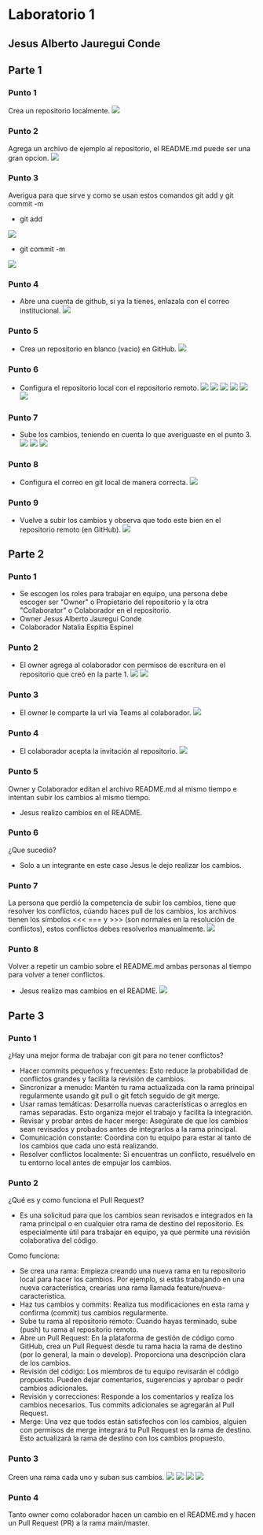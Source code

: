 # Laboratorio 1
## Jesus Alberto Jauregui Conde

## Parte 1

### Punto 1
Crea un repositorio localmente.
![](/assets/punto1/1.png)

### Punto 2
Agrega un archivo de ejemplo al repositorio, el README.md puede ser una gran opcion.
![](/assets/punto1/2.png)

### Punto 3
Averigua para que sirve y como se usan estos comandos git add y git commit -m
- git add

![](/assets/punto1/3.1.png)
- git commit -m

![](/assets/punto1/3.2.png)

### Punto 4
- Abre una cuenta de github, si ya la tienes, enlazala con el correo institucional.
![](/assets/punto1/4.png)

### Punto 5
- Crea un repositorio en blanco (vacio) en GitHub.
![](/assets/punto1/5.png)

### Punto 6
- Configura el repositorio local con el repositorio remoto.
![](/assets/punto1/6.1.png)
![](/assets/punto1/6.2.png)
![](/assets/punto1/6.3.png)
![](/assets/punto1/6.4.png)
![](/assets/punto1/6.5.png)
![](/assets/punto1/6.6.png)

### Punto 7
- Sube los cambios, teniendo en cuenta lo que averiguaste en el punto 3.
![](/assets/punto1/7.1.png)
![](/assets/punto1/7.2.png)
![](/assets/punto1/7.3.png)

### Punto 8
- Configura el correo en git local de manera correcta.
![](/assets/punto1/8.png)

### Punto 9
- Vuelve a subir los cambios y observa que todo este bien en el repositorio remoto (en GitHub).
![](/assets/punto1/9.png)

## Parte 2

### Punto 1
- Se escogen los roles para trabajar en equipo, una persona debe escoger ser "Owner" o Propietario del repositorio y la otra "Collaborator" o Colaborador en el repositorio.
- Owner Jesus Alberto Jauregui Conde
- Colaborador Natalia Espitia Espinel

### Punto 2
- El owner agrega al colaborador con permisos de escritura en el repositorio que creó en la parte 1.
![](/assets/punto2/2.1.png)
![](/assets/punto2/2.2.png)

### Punto 3
- El owner le comparte la url via Teams al colaborador.
![](/assets/punto2/3.png)

### Punto 4
- El colaborador acepta la invitación al repositorio.
![](/assets/punto2/4.png)

### Punto 5
Owner y Colaborador editan el archivo README.md al mismo tiempo e intentan subir los cambios al mismo tiempo.
- Jesus realizo cambios en el README.

### Punto 6
¿Que sucedió?
- Solo a un integrante en este caso Jesus le dejo realizar los cambios.

### Punto 7
La persona que perdió la competencia de subir los cambios, tiene que resolver los conflictos, cúando haces pull de los cambios, los archivos tienen los símbolos <<< === y >>> (son normales en la resolución de conflictos), estos conflictos debes resolverlos manualmente.
![](/assets/punto2/7.1.png)

### Punto 8
Volver a repetir un cambio sobre el README.md ambas personas al tiempo para volver a tener conflictos.
- Jesus realizo mas cambios en el README.
![](/assets/punto2/8.png)

## Parte 3

### Punto 1
¿Hay una mejor forma de trabajar con git para no tener conflictos?

- Hacer commits pequeños y frecuentes: Esto reduce la probabilidad de conflictos grandes y facilita la revisión de cambios.
- Sincronizar a menudo: Mantén tu rama actualizada con la rama principal regularmente usando git pull o git fetch seguido de git merge.
- Usar ramas temáticas: Desarrolla nuevas características o arreglos en ramas separadas. Esto organiza mejor el trabajo y facilita la integración.
- Revisar y probar antes de hacer merge: Asegúrate de que los cambios sean revisados y probados antes de integrarlos a la rama principal.
- Comunicación constante: Coordina con tu equipo para estar al tanto de los cambios que cada uno está realizando.
- Resolver conflictos localmente: Si encuentras un conflicto, resuélvelo en tu entorno local antes de empujar los cambios.

### Punto 2
¿Qué es y como funciona el Pull Request?
- Es una solicitud para que los cambios sean revisados e integrados en la rama principal o en cualquier otra rama de destino del repositorio. Es especialmente útil para trabajar en equipo, ya que permite una revisión colaborativa del código.

Como funciona:
- Se crea una rama: Empieza creando una nueva rama en tu repositorio local para hacer los cambios. Por ejemplo, si estás trabajando en una nueva característica, crearías una rama llamada feature/nueva-caracteristica.
- Haz tus cambios y commits: Realiza tus modificaciones en esta rama y confirma (commit) tus cambios regularmente.
- Sube tu rama al repositorio remoto: Cuando hayas terminado, sube (push) tu rama al repositorio remoto.
- Abre un Pull Request: En la plataforma de gestión de código como GitHub, crea un Pull Request desde tu rama hacia la rama de destino (por lo general, la main o develop). Proporciona una descripción clara de los cambios.
- Revisión del código: Los miembros de tu equipo revisarán el código propuesto. Pueden dejar comentarios, sugerencias y aprobar o pedir cambios adicionales.
- Revisión y correcciones: Responde a los comentarios y realiza los cambios necesarios. Tus commits adicionales se agregarán al Pull Request.
- Merge: Una vez que todos están satisfechos con los cambios, alguien con permisos de merge integrará tu Pull Request en la rama de destino. Esto actualizará la rama de destino con los cambios propuesto.

### Punto 3
Creen una rama cada uno y suban sus cambios.
![](/assets/punto3/3.1.png)
![](/assets/punto3/imagen3.1.png)
![](/assets/punto3/3.2.png)
![](/assets/punto3/3.3.png)

### Punto 4
Tanto owner como colaborador hacen un cambio en el README.md y hacen un Pull Request (PR) a la rama main/master.
